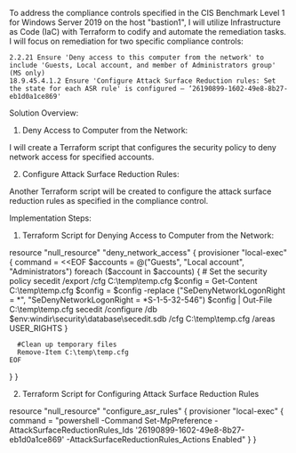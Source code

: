 To address the compliance controls specified in the CIS Benchmark Level 1 for Windows Server 2019 on the host "bastion1", I will utilize Infrastructure as Code (IaC) with Terraform to codify and automate the remediation tasks. I will focus on remediation for two specific compliance controls:

    2.2.21 Ensure 'Deny access to this computer from the network' to include 'Guests, Local account, and member of Administrators group' (MS only)
    18.9.45.4.1.2 Ensure 'Configure Attack Surface Reduction rules: Set the state for each ASR rule' is configured – ‘26190899-1602-49e8-8b27-eb1d0a1ce869'

Solution Overview:

1. Deny Access to Computer from the Network:

I will create a Terraform script that configures the security policy to deny network access for specified accounts.

2. Configure Attack Surface Reduction Rules:

Another Terraform script will be created to configure the attack surface reduction rules as specified in the compliance control.

Implementation Steps:

1. Terraform Script for Denying Access to Computer from the Network:

resource "null_resource" "deny_network_access" {
  provisioner "local-exec" {
    command = <<EOF
      $accounts = @("Guests", "Local account", "Administrators")
      foreach ($account in $accounts) {
          # Set the security policy
          secedit /export /cfg C:\temp\temp.cfg
          $config = Get-Content C:\temp\temp.cfg
          $config = $config -replace ("SeDenyNetworkLogonRight = \*", "SeDenyNetworkLogonRight = *S-1-5-32-546")
          $config | Out-File C:\temp\temp.cfg
          secedit /configure /db $env:windir\security\database\secedit.sdb /cfg C:\temp\temp.cfg /areas USER_RIGHTS
      }

      #Clean up temporary files
      Remove-Item C:\temp\temp.cfg
    EOF
  }
}

2. Terraform Script for Configuring Attack Surface Reduction Rules

resource "null_resource" "configure_asr_rules" {
  provisioner "local-exec" {
    command = "powershell -Command Set-MpPreference -AttackSurfaceReductionRules_Ids '26190899-1602-49e8-8b27-eb1d0a1ce869' -AttackSurfaceReductionRules_Actions Enabled"
  }
}

